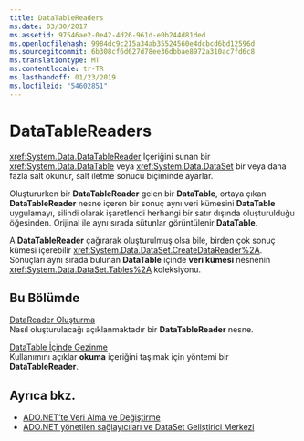 ```yaml
---
title: DataTableReaders
ms.date: 03/30/2017
ms.assetid: 97546ae2-0e42-4d26-961d-e0b244d81ded
ms.openlocfilehash: 9984dc9c215a34ab35524560e4dcbcd6bd12596d
ms.sourcegitcommit: 6b308cf6d627d78ee36dbbae8972a310ac7fd6c8
ms.translationtype: MT
ms.contentlocale: tr-TR
ms.lasthandoff: 01/23/2019
ms.locfileid: "54602851"
---
```

# <a name="datatablereaders"></a>DataTableReaders
<xref:System.Data.DataTableReader> İçeriğini sunan bir <xref:System.Data.DataTable> veya <xref:System.Data.DataSet> bir veya daha fazla salt okunur, salt iletme sonucu biçiminde ayarlar.  
  
 Oluştururken bir **DataTableReader** gelen bir **DataTable**, ortaya çıkan **DataTableReader** nesne içeren bir sonuç aynı veri kümesini  **DataTable** uygulamayı, silindi olarak işaretlendi herhangi bir satır dışında oluşturulduğu öğesinden. Orijinal ile aynı sırada sütunlar görüntülenir **DataTable**.  
  
 A **DataTableReader** çağırarak oluşturulmuş olsa bile, birden çok sonuç kümesi içerebilir <xref:System.Data.DataSet.CreateDataReader%2A>. Sonuçları aynı sırada bulunan **DataTable** içinde **veri kümesi** nesnenin <xref:System.Data.DataSet.Tables%2A> koleksiyonu.  
  
## <a name="in-this-section"></a>Bu Bölümde  
 [DataReader Oluşturma](../../../../../docs/framework/data/adonet/dataset-datatable-dataview/creating-a-datareader.md)  
 Nasıl oluşturulacağı açıklanmaktadır bir **DataTableReader** nesne.  
  
 [DataTable İçinde Gezinme](../../../../../docs/framework/data/adonet/dataset-datatable-dataview/navigating-datatables.md)  
 Kullanımını açıklar **okuma** içeriğini taşımak için yöntemi bir **DataTableReader**.  
  
## <a name="see-also"></a>Ayrıca bkz.
- [ADO.NET’te Veri Alma ve Değiştirme](../../../../../docs/framework/data/adonet/retrieving-and-modifying-data.md)
- [ADO.NET yönetilen sağlayıcıları ve DataSet Geliştirici Merkezi](https://go.microsoft.com/fwlink/?LinkId=217917)
